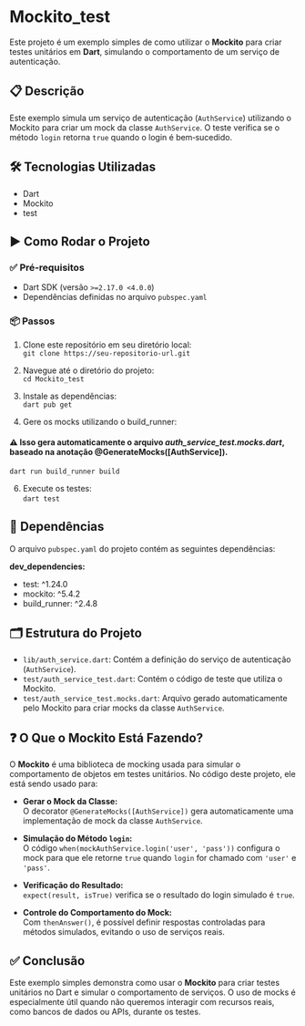  
# Mockito_test

Este projeto é um exemplo simples de como utilizar o **Mockito** para criar testes unitários em **Dart**, simulando o comportamento de um serviço de autenticação.

## 📋 Descrição

Este exemplo simula um serviço de autenticação (`AuthService`) utilizando o Mockito para criar um mock da classe `AuthService`. O teste verifica se o método `login` retorna `true` quando o login é bem‑sucedido.

## 🛠 Tecnologias Utilizadas

- Dart  
- Mockito  
- test  

## ▶️ Como Rodar o Projeto

### ✅ Pré‑requisitos

- Dart SDK (versão `>=2.17.0 <4.0.0`)  
- Dependências definidas no arquivo `pubspec.yaml`

### 📦 Passos

1. Clone este repositório em seu diretório local:  
   `git clone https://seu-repositorio-url.git`

2. Navegue até o diretório do projeto:  
   `cd Mockito_test`

3. Instale as dependências:  
   `dart pub get`

4. Gere os mocks utilizando o build_runner:
 #### ⚠️ Isso gera automaticamente o arquivo ***auth_service_test.mocks.dart***, baseado na anotação @GenerateMocks([AuthService]).
   `dart run build_runner build`

6. Execute os testes:  
   `dart test`

## 📁 Dependências

O arquivo `pubspec.yaml` do projeto contém as seguintes dependências:

**dev_dependencies:**  
- test: ^1.24.0  
- mockito: ^5.4.2  
- build_runner: ^2.4.8  

## 🗂 Estrutura do Projeto

- `lib/auth_service.dart`: Contém a definição do serviço de autenticação (`AuthService`).  
- `test/auth_service_test.dart`: Contém o código de teste que utiliza o Mockito.  
- `test/auth_service_test.mocks.dart`: Arquivo gerado automaticamente pelo Mockito para criar mocks da classe `AuthService`.  

## ❓ O Que o Mockito Está Fazendo?

O **Mockito** é uma biblioteca de mocking usada para simular o comportamento de objetos em testes unitários. No código deste projeto, ele está sendo usado para:

- **Gerar o Mock da Classe:**  
  O decorator `@GenerateMocks([AuthService])` gera automaticamente uma implementação de mock da classe `AuthService`.

- **Simulação do Método `login`:**  
  O código `when(mockAuthService.login('user', 'pass'))` configura o mock para que ele retorne `true` quando `login` for chamado com `'user'` e `'pass'`.

- **Verificação do Resultado:**  
  `expect(result, isTrue)` verifica se o resultado do login simulado é `true`.

- **Controle do Comportamento do Mock:**  
  Com `thenAnswer()`, é possível definir respostas controladas para métodos simulados, evitando o uso de serviços reais.

## ✅ Conclusão

Este exemplo simples demonstra como usar o **Mockito** para criar testes unitários no Dart e simular o comportamento de serviços. O uso de mocks é especialmente útil quando não queremos interagir com recursos reais, como bancos de dados ou APIs, durante os testes.
